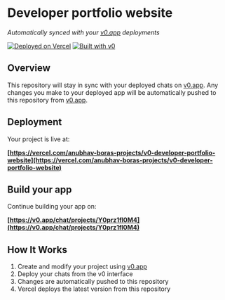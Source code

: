 # Developer portfolio website

*Automatically synced with your [v0.app](https://v0.app) deployments*

[![Deployed on Vercel](https://img.shields.io/badge/Deployed%20on-Vercel-black?style=for-the-badge&logo=vercel)](https://vercel.com/anubhav-boras-projects/v0-developer-portfolio-website)
[![Built with v0](https://img.shields.io/badge/Built%20with-v0.app-black?style=for-the-badge)](https://v0.app/chat/projects/Y0prz1fl0M4)

## Overview

This repository will stay in sync with your deployed chats on [v0.app](https://v0.app).
Any changes you make to your deployed app will be automatically pushed to this repository from [v0.app](https://v0.app).

## Deployment

Your project is live at:

**[https://vercel.com/anubhav-boras-projects/v0-developer-portfolio-website](https://vercel.com/anubhav-boras-projects/v0-developer-portfolio-website)**

## Build your app

Continue building your app on:

**[https://v0.app/chat/projects/Y0prz1fl0M4](https://v0.app/chat/projects/Y0prz1fl0M4)**

## How It Works

1. Create and modify your project using [v0.app](https://v0.app)
2. Deploy your chats from the v0 interface
3. Changes are automatically pushed to this repository
4. Vercel deploys the latest version from this repository
